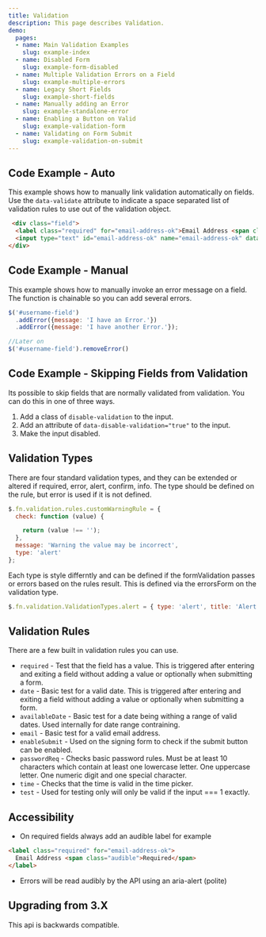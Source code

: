 ```yaml
---
title: Validation
description: This page describes Validation.
demo:
  pages:
  - name: Main Validation Examples
    slug: example-index
  - name: Disabled Form
    slug: example-form-disabled
  - name: Multiple Validation Errors on a Field
    slug: example-multiple-errors
  - name: Legacy Short Fields
    slug: example-short-fields
  - name: Manually adding an Error
    slug: example-standalone-error
  - name: Enabling a Button on Valid
    slug: example-validation-form
  - name: Validating on Form Submit
    slug: example-validation-on-submit
---
```


## Code Example - Auto

This example shows how to manually link validation automatically on fields. Use the `data-validate` attribute to indicate a space separated list of validation rules to use out of the validation object.

```html
 <div class="field">
  <label class="required" for="email-address-ok">Email Address <span class="audible">Required</span></label>
  <input type="text" id="email-address-ok" name="email-address-ok" data-validate="required customRule" >
</div>
```

## Code Example - Manual

This example shows how to manually invoke an error message on a field. The function is chainable so you can add several errors.

```javascript
$('#username-field')
  .addError({message: 'I have an Error.'})
  .addError({message: 'I have another Error.'});

//Later on
$('#username-field').removeError()
```

## Code Example - Skipping Fields from Validation

Its possible to skip fields that are normally validated from validation. You can do this in one of three ways.

1. Add a class of `disable-validation`  to the input.
1. Add an attribute of `data-disable-validation="true"` to the input.
1. Make the input disabled.

## Validation Types

There are four standard validation types, and they can be extended or altered if required, error, alert, confirm, info. The type should be defined on the rule, but error is used if it is not defined.

```javascript
$.fn.validation.rules.customWarningRule = {
  check: function (value) {

    return (value !== '');
  },
  message: 'Warning the value may be incorrect',
  type: 'alert'
};
```

Each type is style differntly and can be defined if the formValidation passes or errors based on the rules result. This is defined via the errorsForm on the validation type.

```javascript
$.fn.validation.ValidationTypes.alert = { type: 'alert', title: 'Alert', errorsForm: false };
```

## Validation Rules

There are a few built in validation rules you can use.

- `required` - Test that the field has a value. This is triggered after entering and exiting a field without adding a value or optionally when submitting a form.
- `date` - Basic test for a valid date. This is triggered after entering and exiting a field without adding a value or optionally when submitting a form.
- `availableDate` - Basic test for a date being withing a range of valid dates. Used internally for date range contraining.
- `email` - Basic test for a valid email address.
- `enableSubmit` - Used on the signing form to check if the submit button can be enabled.
- `passwordReq` - Checks basic password rules. Must be at least 10 characters which contain at least one lowercase letter. One uppercase letter. One numeric digit and one special character.
- `time` - Checks that the time is valid in the time picker.
- `test` - Used for testing only will only be valid if the input === 1 exactly.

## Accessibility

- On required fields always add an audible label for example

```html
<label class="required" for="email-address-ok">
  Email Address <span class="audible">Required</span>
</label>
```

- Errors will be read audibly by the API using an aria-alert (polite)

## Upgrading from 3.X

This api is backwards compatible.
